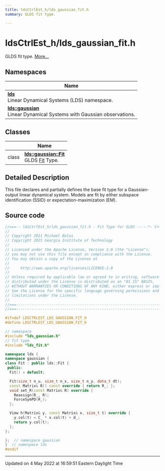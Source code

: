 ```yaml
---
title: ldsCtrlEst_h/lds_gaussian_fit.h
summary: GLDS fit type. 

---
```


# ldsCtrlEst_h/lds_gaussian_fit.h

GLDS fit type.  [More...](#detailed-description)



## Namespaces

| Name           |
| -------------- |
| **[lds](/lds-ctrl-est/docs/api/namespaces/namespacelds/)** <br>Linear Dynamical Systems (LDS) namespace.  |
| **[lds::gaussian](/lds-ctrl-est/docs/api/namespaces/namespacelds_1_1gaussian/)** <br>Linear Dynamical Systems with Gaussian observations.  |

## Classes

|                | Name           |
| -------------- | -------------- |
| class | **[lds::gaussian::Fit](/lds-ctrl-est/docs/api/classes/classlds_1_1gaussian_1_1fit/)** <br>GLDS [Fit]() Type.  |

## Detailed Description



This file declares and partially defines the base fit type for a Gaussian-output linear dynamical system. Models are fit by either subspace identification (SSID) or expectation-maximization (EM). 





## Source code

```cpp
//===-- ldsCtrlEst_h/lds_gaussian_fit.h - Fit Type for GLDS -----*- C++ -*-===//
//
// Copyright 2021 Michael Bolus
// Copyright 2021 Georgia Institute of Technology
//
// Licensed under the Apache License, Version 2.0 (the "License");
// you may not use this file except in compliance with the License.
// You may obtain a copy of the License at
//
//     http://www.apache.org/licenses/LICENSE-2.0
//
// Unless required by applicable law or agreed to in writing, software
// distributed under the License is distributed on an "AS IS" BASIS,
// WITHOUT WARRANTIES OR CONDITIONS OF ANY KIND, either express or implied.
// See the License for the specific language governing permissions and
// limitations under the License.
//
//===----------------------------------------------------------------------===//
//===----------------------------------------------------------------------===//

#ifndef LDSCTRLEST_LDS_GAUSSIAN_FIT_H
#define LDSCTRLEST_LDS_GAUSSIAN_FIT_H

// namespace
#include "lds_gaussian.h"
// fit type
#include "lds_fit.h"

namespace lds {
namespace gaussian {
class Fit : public lds::Fit {
 public:
  Fit() = default;

  Fit(size_t n_u, size_t n_x, size_t n_y, data_t dt);
  const Matrix& R() const override { return R_; };
  void set_R(const Matrix& R) override {
    Reassign(R_, R);
    ForceSymPD(R_);
  };

  View h(Matrix& y, const Matrix& x, size_t t) override {
    y.col(t) = C_ * x.col(t) + d_;
    return y.col(t);
  };
};

};  // namespace gaussian
}  // namespace lds
#endif
```


-------------------------------

Updated on  4 May 2022 at 16:59:51 Eastern Daylight Time
